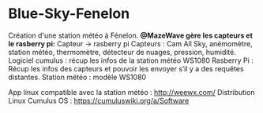 # Blue-Sky-Fenelon
Création d'une station météo à Fénelon.
**@MazeWave gère les capteurs et le rasberry pi:**
Capteur -> rasberry pi
Capteurs : Cam All Sky, anémomètre, station météo, thermomètre, détecteur de nuages, pression, humidité.
Logiciel cumulus : récup les infos de la station météo WS1080
Rasberry Pi : Récup les infos des capteurs et pouvoir les envoyer s’il y a des requêtes distantes.
Station météo : modèle WS1080

App linux compatible avec la station météo : http://weewx.com/
Distribution Linux Cumulus OS : https://cumuluswiki.org/a/Software
